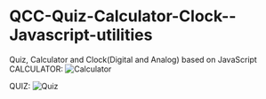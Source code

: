 # QCC-Quiz-Calculator-Clock--Javascript-utilities
Quiz, Calculator and Clock(Digital and Analog) based on JavaScript
CALCULATOR:
![Calculator](https://user-images.githubusercontent.com/73392833/150675559-6f6be016-651f-4052-bc20-6b9223645930.png)

QUIZ:
![Quiz](https://user-images.githubusercontent.com/73392833/150675608-095c26ac-61c5-4edd-af98-b28be73183fa.png)
